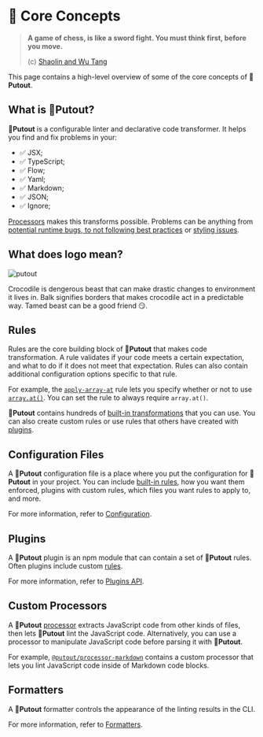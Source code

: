 # 🪬 Core Concepts

> **A game of chess, is like a sword fight. You must think first, before you move.**
>
> (c) [Shaolin and Wu Tang](https://www.whosampled.com/movie/Shaolin-and-Wu-Tang/A-Game-of-Chess-Is-Like-a-Sword-Fight-\(English-Version\)/)

This page contains a high-level overview of some of the core concepts of 🐊**Putout**.

## What is 🐊Putout?

🐊**Putout** is a configurable linter and declarative code transformer. It helps you find and fix problems in your:

- ✅ JSX;
- ✅ TypeScript;
- ✅ Flow;
- ✅ Yaml;
- ✅ Markdown;
- ✅ JSON;
- ✅ Ignore;

[Processors](https://github.com/coderaiser/putout#-processors) makes this transforms possible.
Problems can be anything from [potential runtime bugs, to not following best practices](https://github.com/coderaiser/putout#-built-in-transformations) or [styling issues](https://github.com/coderaiser/putout/tree/master/packages/eslint-plugin-putout#readme).

## What does logo mean?

![putout](https://github.com/coderaiser/putout/blob/master/images/putout-logo.svg)

Crocodile is dengerous beast that can make drastic changes to environment it lives in.
Balk signifies borders that makes crocodile act in a predictable way. Tamed beast can be a good friend 😏.

## Rules

Rules are the core building block of 🐊**Putout** that makes code transformation. A rule validates if your code meets a certain expectation, and what to do if it does not meet that expectation. Rules can also contain additional configuration options specific to that rule.

For example, the [`apply-array-at`](https://github.com/coderaiser/putout/tree/master/packages/plugin-apply-array-at#readme) rule lets you specify whether or not to use [`array.at()`](https://developer.mozilla.org/en-US/docs/Web/JavaScript/Reference/Global_Objects/Array/at).
You can set the rule to always require `array.at()`.

🐊**Putout** contains hundreds of [built-in transformations](https://github.com/coderaiser/putout#-built-in-transformations) that you can use. You can also create custom rules or use rules that others have created with [plugins](#plugins).

## Configuration Files

A 🐊**Putout** configuration file is a place where you put the configuration for 🐊**Putout** in your project. You can include [built-in rules](https://github.com/coderaiser/putout#-built-in-transformations), how you want them enforced, plugins with custom rules,
which files you want rules to apply to, and more.

For more information, refer to [Configuration]([./configuring/configuration-files]\(https://github.com/coderaiser/putout#-configuration\)).

## Plugins

A 🐊**Putout** plugin is an npm module that can contain a set of 🐊**Putout** rules. Often plugins include custom [rules](#rules).

For more information, refer to [Plugins API](https://github.com/coderaiser/putout#-plugins-api).

## Custom Processors

A 🐊**Putout** [processor](https://github.com/coderaiser/putout#-processors) extracts JavaScript code from other kinds of files, then lets 🐊**Putout** lint the JavaScript code. Alternatively, you can use a processor to manipulate JavaScript code before parsing it with 🐊**Putout**.

For example, [`@putout/processor-markdown`](https://github.com/coderaiser/putout/blob/master/packages/processor-markdown#readme) contains a custom processor that lets you lint JavaScript code inside of Markdown code blocks.

## Formatters

A 🐊**Putout** formatter controls the appearance of the linting results in the CLI.

For more information, refer to [Formatters](https://github.com/coderaiser/putout#-formatters).
